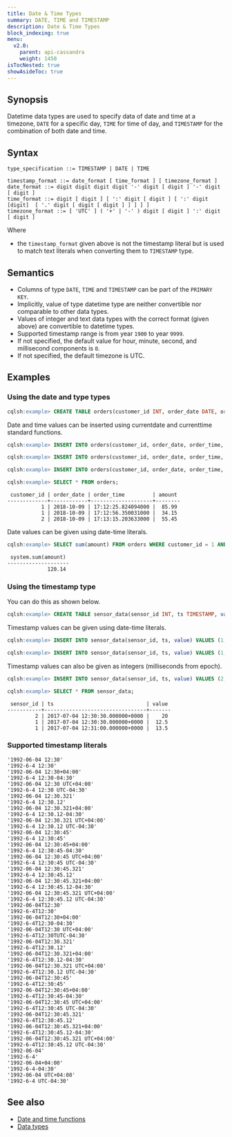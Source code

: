 ```yaml
---
title: Date & Time Types
summary: DATE, TIME and TIMESTAMP
description: Date & Time Types
block_indexing: true
menu:
  v2.0:
    parent: api-cassandra
    weight: 1450
isTocNested: true
showAsideToc: true
---
```


## Synopsis

Datetime data types are used to specify data of date and time at a timezone, `DATE` for a specific day, `TIME` for time of day, and `TIMESTAMP` for the combination of both date and time.

## Syntax

```
type_specification ::= TIMESTAMP | DATE | TIME

timestamp_format ::= date_format [ time_format ] [ timezone_format ]
date_format ::= digit digit digit digit '-' digit [ digit ] '-' digit [ digit ]
time_format ::= digit [ digit ] [ ':' digit [ digit ] [ ':' digit [digit]  [ '.' digit [ digit [ digit ] ] ] ] ] 
timezone_format ::= [ 'UTC' ] ( '+' | '-' ) digit [ digit ] ':' digit [ digit ] 
```

Where

- the `timestamp_format` given above is not the timestamp literal but is used to match text literals when converting them to `TIMESTAMP` type.

## Semantics

- Columns of type `DATE`, `TIME` and `TIMESTAMP` can be part of the `PRIMARY KEY`.
- Implicitly, value of type datetime type are neither convertible nor comparable to other data types.
- Values of integer and text data types with the correct format (given above) are convertible to datetime types.
- Supported timestamp range is from year `1900` to year `9999`.
- If not specified, the default value for hour, minute, second, and millisecond components is `0`.
- If not specified, the default timezone is UTC.

## Examples

### Using the date and type types

```sql
cqlsh:example> CREATE TABLE orders(customer_id INT, order_date DATE, order_time TIME, amount DECIMAL, PRIMARY KEY ((customer_id), order_date, order_time));
```

Date and time values can be inserted using currentdate and currenttime standard functions.

```sql
cqlsh:example> INSERT INTO orders(customer_id, order_date, order_time, amount) VALUES (1, currentdate(), currenttime(), 85.99);
```

```sql
cqlsh:example> INSERT INTO orders(customer_id, order_date, order_time, amount) VALUES (1, currentdate(), currenttime(), 34.15);
```

```sql
cqlsh:example> INSERT INTO orders(customer_id, order_date, order_time, amount) VALUES (2, currentdate(), currenttime(), 55.45);
```

```sql
cqlsh:example> SELECT * FROM orders;
```

```
 customer_id | order_date | order_time         | amount
-------------+------------+--------------------+--------
           1 | 2018-10-09 | 17:12:25.824094000 |  85.99
           1 | 2018-10-09 | 17:12:56.350031000 |  34.15
           2 | 2018-10-09 | 17:13:15.203633000 |  55.45
```

Date values can be given using date-time literals.

```sql
cqlsh:example> SELECT sum(amount) FROM orders WHERE customer_id = 1 AND order_date = '2018-10-09';
```

```
 system.sum(amount)
--------------------
             120.14
```

### Using the timestamp type

You can do this as shown below.

```sql
cqlsh:example> CREATE TABLE sensor_data(sensor_id INT, ts TIMESTAMP, value FLOAT, PRIMARY KEY(sensor_id, ts));
```

Timestamp values can be given using date-time literals.

```sql
cqlsh:example> INSERT INTO sensor_data(sensor_id, ts, value) VALUES (1, '2017-07-04 12:30:30 UTC', 12.5);
```

```sql
cqlsh:example> INSERT INTO sensor_data(sensor_id, ts, value) VALUES (1, '2017-07-04 12:31 UTC', 13.5);
```

Timestamp values can also be given as integers (milliseconds from epoch).

```sql
cqlsh:example> INSERT INTO sensor_data(sensor_id, ts, value) VALUES (2, 1499171430000, 20);
```

```sql
cqlsh:example> SELECT * FROM sensor_data;
```

```
 sensor_id | ts                              | value
-----------+---------------------------------+-------
         2 | 2017-07-04 12:30:30.000000+0000 |    20
         1 | 2017-07-04 12:30:30.000000+0000 |  12.5
         1 | 2017-07-04 12:31:00.000000+0000 |  13.5
```

### Supported timestamp literals

```
'1992-06-04 12:30'
'1992-6-4 12:30'
'1992-06-04 12:30+04:00'
'1992-6-4 12:30-04:30'
'1992-06-04 12:30 UTC+04:00'
'1992-6-4 12:30 UTC-04:30'
'1992-06-04 12:30.321'
'1992-6-4 12:30.12'
'1992-06-04 12:30.321+04:00'
'1992-6-4 12:30.12-04:30'
'1992-06-04 12:30.321 UTC+04:00'
'1992-6-4 12:30.12 UTC-04:30'
'1992-06-04 12:30:45'
'1992-6-4 12:30:45'
'1992-06-04 12:30:45+04:00'
'1992-6-4 12:30:45-04:30'
'1992-06-04 12:30:45 UTC+04:00'
'1992-6-4 12:30:45 UTC-04:30'
'1992-06-04 12:30:45.321'
'1992-6-4 12:30:45.12'
'1992-06-04 12:30:45.321+04:00'
'1992-6-4 12:30:45.12-04:30'
'1992-06-04 12:30:45.321 UTC+04:00'
'1992-6-4 12:30:45.12 UTC-04:30'
'1992-06-04T12:30'
'1992-6-4T12:30'
'1992-06-04T12:30+04:00'
'1992-6-4T12:30-04:30'
'1992-06-04T12:30 UTC+04:00'
'1992-6-4T12:30TUTC-04:30'
'1992-06-04T12:30.321'
'1992-6-4T12:30.12'
'1992-06-04T12:30.321+04:00'
'1992-6-4T12:30.12-04:30'
'1992-06-04T12:30.321 UTC+04:00'
'1992-6-4T12:30.12 UTC-04:30'
'1992-06-04T12:30:45'
'1992-6-4T12:30:45'
'1992-06-04T12:30:45+04:00'
'1992-6-4T12:30:45-04:30'
'1992-06-04T12:30:45 UTC+04:00'
'1992-6-4T12:30:45 UTC-04:30'
'1992-06-04T12:30:45.321'
'1992-6-4T12:30:45.12'
'1992-06-04T12:30:45.321+04:00'
'1992-6-4T12:30:45.12-04:30'
'1992-06-04T12:30:45.321 UTC+04:00'
'1992-6-4T12:30:45.12 UTC-04:30'
'1992-06-04'
'1992-6-4'
'1992-06-04+04:00'
'1992-6-4-04:30'
'1992-06-04 UTC+04:00'
'1992-6-4 UTC-04:30'
 ```

## See also

- [Date and time functions](../function_datetime)
- [Data types](..#data-types)

